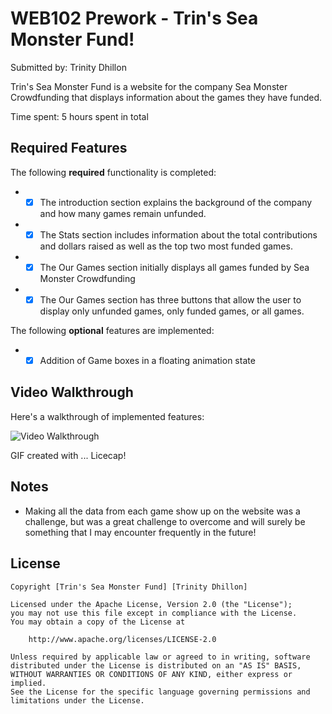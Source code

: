 # WEB102 Prework - Trin's Sea Monster Fund!

Submitted by: Trinity Dhillon

Trin's Sea Monster Fund is a website for the company Sea Monster Crowdfunding that displays information about the games they have funded.

Time spent: 5 hours spent in total

## Required Features

The following **required** functionality is completed:

* -[x] The introduction section explains the background of the company and how many games remain unfunded.
* -[x] The Stats section includes information about the total contributions and dollars raised as well as the top two most funded games.
* -[x] The Our Games section initially displays all games funded by Sea Monster Crowdfunding
* -[x] The Our Games section has three buttons that allow the user to display only unfunded games, only funded games, or all games.

The following **optional** features are implemented:

* -[x] Addition of Game boxes in a floating animation state

## Video Walkthrough

Here's a walkthrough of implemented features:

<img src='![https://i.imgur.com/1jz50tK.gif](https://i.imgur.com/1jz50tK.gif)' title='Video Walkthrough' width='' alt='Video Walkthrough' />

<!-- Replace this with whatever GIF tool you used! -->
GIF created with ... Licecap! 
<!-- Recommended tools:
[Kap](https://getkap.co/) for macOS
[ScreenToGif](https://www.screentogif.com/) for Windows
[peek](https://github.com/phw/peek) for Linux. -->

## Notes

- Making all the data from each game show up on the website was a challenge, but was a great challenge to overcome and will surely be something that I may encounter frequently in the future!

## License

    Copyright [Trin's Sea Monster Fund] [Trinity Dhillon]

    Licensed under the Apache License, Version 2.0 (the "License");
    you may not use this file except in compliance with the License.
    You may obtain a copy of the License at

        http://www.apache.org/licenses/LICENSE-2.0

    Unless required by applicable law or agreed to in writing, software
    distributed under the License is distributed on an "AS IS" BASIS,
    WITHOUT WARRANTIES OR CONDITIONS OF ANY KIND, either express or implied.
    See the License for the specific language governing permissions and
    limitations under the License.
